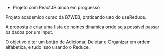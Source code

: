 - Projeto com ReactJS ainda em proguesso

Projeto academico curso da B7WEB, praticando uso do useReduce.

A proposta é criar uma lista de nomes dinamica onde seja possível passar os dados por um input.

O objetivo é ter um botão de Adicionar, Deletar e Organizar em ordem alfabetica, e tudo isso usando o Reduce.

